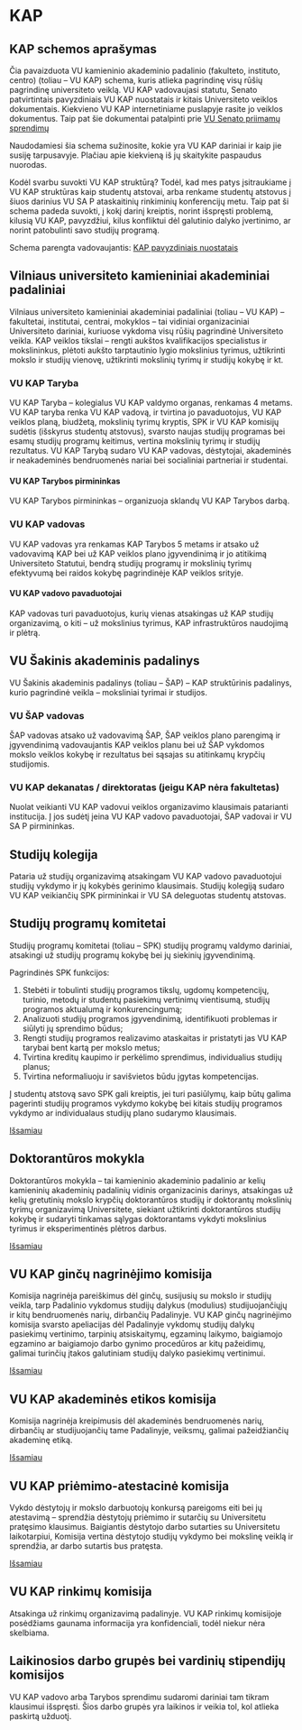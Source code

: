 <script setup lang="ts">
import StructureGraph from './components/StructureGraph.vue'
import KAP from './graphs/KAP.svg?component'
</script>

# KAP

<StructureGraph :svg-object="KAP" />

## KAP schemos aprašymas

Čia pavaizduota VU kamieninio akademinio padalinio (fakulteto,
instituto, centro) (toliau – VU KAP) schema, kuris atlieka pagrindinę
visų rūšių pagrindinę universiteto veiklą. VU KAP vadovaujasi statutu,
Senato patvirtintais pavyzdiniais VU KAP nuostatais ir kitais
Universiteto veiklos dokumentais. Kiekvieno VU KAP internetiniame
puslapyje rasite jo veiklos dokumentus. Taip pat šie dokumentai
patalpinti prie [VU Senato priimamų sprendimų](https://www.vu.lt/apiemus/struktura/senatas/senato-sprendimai)

Naudodamiesi šia schema sužinosite, kokie yra VU KAP dariniai ir kaip
jie susiję tarpusavyje. Plačiau apie kiekvieną iš jų skaitykite
paspaudus nuorodas.

Kodėl svarbu suvokti VU KAP struktūrą? Todėl, kad mes patys įsitraukiame
į VU KAP struktūras kaip studentų atstovai, arba renkame studentų
atstovus į šiuos darinius VU SA P ataskaitinių rinkiminių konferencijų
metu. Taip pat ši schema padeda suvokti, į kokį darinį kreiptis, norint
išspręsti problemą, kilusią VU KAP, pavyzdžiui, kilus konfliktui dėl
galutinio dalyko įvertinimo, ar norint patobulinti savo studijų
programą.

Schema parengta vadovaujantis: [KAP pavyzdiniais nuostatais](https://www.vu.lt/site_files/Reguliaminas/Kamieninio_akademinio_padalinio_pavyzdiniai_nuostatai.pdf)

## Vilniaus universiteto kamieniniai akademiniai padaliniai

Vilniaus universiteto kamieniniai akademiniai padaliniai (toliau – VU
KAP) – fakultetai, institutai, centrai, mokyklos – tai vidiniai
organizaciniai Universiteto dariniai, kuriuose vykdoma visų rūšių
pagrindinė Universiteto veikla. KAP veiklos tikslai – rengti aukštos
kvalifikacijos specialistus ir mokslininkus, plėtoti aukšto tarptautinio
lygio mokslinius tyrimus, užtikrinti mokslo ir studijų vienovę,
užtikrinti mokslinių tyrimų ir studijų kokybę ir kt.

### VU KAP Taryba

VU KAP Taryba – kolegialus VU KAP valdymo organas, renkamas 4 metams.
VU KAP taryba renka VU KAP vadovą, ir tvirtina jo pavaduotojus, VU KAP
veiklos planą, biudžetą, mokslinių tyrimų kryptis, SPK ir VU KAP
komisijų sudėtis (išskyrus studentų atstovus), svarsto naujas studijų
programas bei esamų studijų programų keitimus, vertina mokslinių tyrimų
ir studijų rezultatus. VU KAP Tarybą sudaro VU KAP vadovas, dėstytojai,
akademinės ir neakademinės bendruomenės nariai bei socialiniai
partneriai ir studentai.

#### VU KAP Tarybos pirmininkas

VU KAP Tarybos pirmininkas – organizuoja sklandų VU KAP Tarybos darbą.

### VU KAP vadovas

VU KAP vadovas yra renkamas KAP Tarybos 5 metams ir atsako už vadovavimą
KAP bei už KAP veiklos plano įgyvendinimą ir jo atitikimą Universiteto
Statutui, bendrą studijų programų ir mokslinių tyrimų efektyvumą bei
raidos kokybę pagrindinėje KAP veiklos srityje.

#### VU KAP vadovo pavaduotojai

KAP vadovas turi pavaduotojus, kurių vienas atsakingas už KAP studijų
organizavimą, o kiti – už mokslinius tyrimus, KAP infrastruktūros
naudojimą ir plėtrą.

## VU Šakinis akademinis padalinys

VU Šakinis akademinis padalinys (toliau – ŠAP) – KAP struktūrinis
padalinys, kurio pagrindinė veikla – moksliniai tyrimai ir studijos.

### VU ŠAP vadovas

ŠAP vadovas atsako už vadovavimą ŠAP, ŠAP veiklos plano parengimą ir
įgyvendinimą vadovaujantis KAP veiklos planu bei už ŠAP vykdomos mokslo
veiklos kokybę ir rezultatus bei sąsajas su atitinkamų krypčių
studijomis.

### VU KAP dekanatas / direktoratas (jeigu KAP nėra fakultetas)

Nuolat veikianti VU KAP vadovui veiklos organizavimo klausimais
patarianti institucija. Į jos sudėtį įeina VU KAP vadovo pavaduotojai,
ŠAP vadovai ir VU SA P pirmininkas.

## Studijų kolegija

Pataria už studijų organizavimą atsakingam VU KAP vadovo pavaduotojui
studijų vykdymo ir jų kokybės gerinimo klausimais. Studijų kolegiją
sudaro VU KAP veikiančių SPK pirmininkai ir VU SA deleguotas studentų
atstovas.

## Studijų programų komitetai

Studijų programų komitetai (toliau – SPK) studijų programų valdymo
dariniai, atsakingi už studijų programų kokybę bei jų siekinių
įgyvendinimą.

Pagrindinės SPK funkcijos:

1.  Stebėti ir tobulinti studijų programos tikslų, ugdomų kompetencijų,
    turinio, metodų ir studentų pasiekimų vertinimų vientisumą, studijų
    programos aktualumą ir konkurencingumą;
2.  Analizuoti studijų programos įgyvendinimą, identifikuoti problemas
    ir siūlyti jų sprendimo būdus;
3.  Rengti studijų programos realizavimo ataskaitas ir pristatyti jas VU
    KAP tarybai bent kartą per mokslo metus;
4.  Tvirtina kreditų kaupimo ir perkėlimo sprendimus, individualius
    studijų planus;
5.  Tvirtina neformaliuoju ir savišvietos būdu įgytas kompetencijas.

Į studentų atstovą savo SPK gali kreiptis, jei turi pasiūlymų, kaip būtų
galima pagerinti studijų programos vykdymo kokybę bei kitais studijų
programos vykdymo ar individualaus studijų plano sudarymo klausimais.

[Išsamiau](https://www.vu.lt/site_files/Reguliaminas/SPK_nuostatai_galutinis_2018.pdf)

## Doktorantūros mokykla

Doktorantūros mokykla – tai kamieninio akademinio padalinio ar kelių
kamieninių akademinių padalinių vidinis organizacinis darinys,
atsakingas už kelių gretutinių mokslo krypčių doktorantūros studijų ir
doktorantų mokslinių tyrimų organizavimą Universitete, siekiant
užtikrinti doktorantūros studijų kokybę ir sudaryti tinkamas sąlygas
doktorantams vykdyti mokslinius tyrimus ir eksperimentinės plėtros
darbus.

[Išsamiau](https://www.vu.lt/site_files/Senatas_Taryba/S-2017-10-1/VU_doktoranturos_mokyklu_nuostatai.pdf)

## VU KAP ginčų nagrinėjimo komisija

Komisija nagrinėja pareiškimus dėl ginčų, susijusių su mokslo ir studijų
veikla, tarp Padalinio vykdomus studijų dalykus (modulius)
studijuojančiųjų ir kitų bendruomenės narių, dirbančių Padalinyje. VU
KAP ginčų nagrinėjimo komisija svarsto apeliacijas dėl Padalinyje
vykdomų studijų dalykų pasiekimų vertinimo, tarpinių atsiskaitymų,
egzaminų laikymo, baigiamojo egzamino ar baigiamojo darbo gynimo
procedūros ar kitų pažeidimų, galimai turinčių įtakos galutiniam studijų
dalyko pasiekimų vertinimui.

[Išsamiau](https://www.vu.lt/site_files/Reguliaminas/KAP_gin%C4%8D%C5%B3_nagrin%C4%97jimo_komisijos_nuostatai_2019-04-16.pdf)

## VU KAP akademinės etikos komisija

Komisija nagrinėja kreipimusis dėl akademinės bendruomenės narių,
dirbančių ar studijuojančių tame Padalinyje, veiksmų, galimai
pažeidžiančių akademinę etiką.

[Išsamiau](https://www.vu.lt/site_files/SPN-55_KAP_AEK_nuostatai.pdf)

## VU KAP priėmimo-atestacinė komisija

Vykdo dėstytojų ir mokslo darbuotojų konkursą pareigoms eiti bei jų
atestavimą – sprendžia dėstytojų priėmimo ir sutarčių su Universitetu
pratęsimo klausimus. Baigiantis dėstytojo darbo sutarties su
Universitetu laikotarpiui, Komisija vertina dėstytojo studijų vykdymo
bei mokslinę veiklą ir sprendžia, ar darbo sutartis bus pratęsta.

[Išsamiau](https://www.vu.lt/site_files/Vilniaus_universiteto_d%C4%97stytoj%C5%B3_ir_mokslo_meno_darbuotoj%C5%B3_konkurs%C5%B3_pareigoms_eiti_i_aestavimo_organizavimo_nuostatai.pdf)

## VU KAP rinkimų komisija

Atsakinga už rinkimų organizavimą padalinyje. VU KAP rinkimų komisijoje
posėdžiams gaunama informacija yra konfidenciali, todėl niekur nėra
skelbiama.

## Laikinosios darbo grupės bei vardinių stipendijų komisijos

VU KAP vadovo arba Tarybos sprendimu sudaromi dariniai tam tikram
klausimui išspręsti. Šios darbo grupės yra laikinos ir veikia tol, kol
atlieka paskirtą užduotį.

